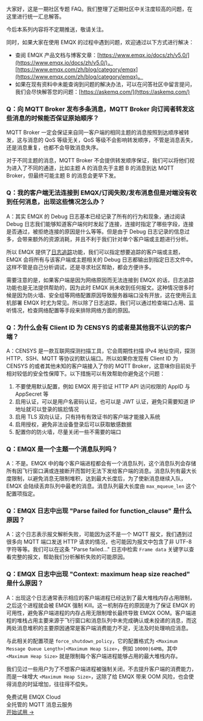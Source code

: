 大家好，这是一期社区专题 FAQ。我们整理了近期社区中关注度较高的问题，在这里进行统一汇总解答。

今后本系列内容将不定期推送，敬请关注。

同时，如果大家在使用 EMQX 的过程中遇到问题，欢迎通过以下方式进行解决：

- 查阅 EMQX 产品文档与博客文章：[https://www.emqx.io/docs/zh/v5.0/](https://www.emqx.io/docs/zh/v5.0/)，[https://www.emqx.com/zh/blog/category/emqx](https://www.emqx.com/zh/blog/category/emqx)。
- 如果在现有资料中未能查询到问题的解决办法，可以在问答社区中留言提问，我们会尽快解答您的问题：[https://askemq.com/](https://askemq.com/)  

### Q：向 MQTT Broker 发布多条消息，MQTT Broker 向订阅者转发这些消息的时候能否保证原始顺序？

MQTT Broker 一定会保证来自同一客户端的相同主题的消息按照到达顺序被转发，这与消息的 QoS 等级无关，QoS 等级不会影响转发顺序，不管是消息丢失，还是消息重复，也都不会导致消息失序。

对于不同主题的消息，MQTT Broker 不会提供转发顺序保证，我们可以将他们视为进入了不同的通道，比如主题 A 的消息先于主题 B 的消息到达 MQTT Broker，但最终可能主题 B 的消息会更早下发。

### Q：我的客户端无法连接到 EMQX/订阅失败/发布消息但是对端没有收到任何消息，出现这些情况怎么办？

A：其实 EMQX 的 Debug 日志基本已经记录了所有的行为和现象，通过阅读 Debug 日志我们能够知道客户端何时发起了连接，连接时指定了哪些字段，连接是否通过，被拒绝连接的原因是什么等等。但是由于 Debug 日志记录的信息过多，会带来额外的资源消耗，并且不利于我们针对单个客户端或主题进行分析。

所以 EMQX 提供了[日志追踪](https://www.emqx.io/docs/zh/v5.0/observability/tracer.html)功能，我们可以指定想要追踪的客户端或主题，EMQX 会将所有与该客户端或主题相关的 Debug 日志都输出到指定日志文件中。这样不管是自己分析调试，还是寻求社区帮助，都会方便许多。

需要注意的是，如果客户端是因为网络原因而无法连接到 EMQX 的话，日志追踪功能也是无法提供帮助的，因为此时 EMQX 尚未收到任何报文。这种情况很多时候是因为防火墙、安全组等网络配置原因导致服务器端口没有开放，这在使用云主机部署 EMQX 时尤为常见。所以除了日志追踪，我们可以通过检查端口占用、监听情况，检查网络配置等手段来排除网络方面的原因。

### Q：为什么会有 Client ID 为 CENSYS 的或者是其他我不认识的客户端？

A：CENSYS 是一款互联网探测扫描工具，它会周期性扫描 IPv4 地址空间，探测 HTTP、SSH、MQTT 等协议的默认端口。所以如果你发现有 Client ID 为 CENSYS 的或者其他未知的客户端接入了你的 MQTT Broker，这意味你目前处于相对较低的安全性保障下。以下措施可以有效帮助你避免这个问题：

1. 不要使用默认配置，例如 EMQX 用于验证 HTTP API 访问权限的 AppID 与 AppSecret 等
2. 启用认证，可以是用户名密码认证，也可以是 JWT 认证，避免只需要知道 IP 地址就可以登录的尴尬情况
3. 启用 TLS 双向认证，只有持有有效证书的客户端才能接入系统
4. 启用授权，避免非法设备登录后可以获取敏感数据
5. 配置你的防火墙，尽量关闭一些不需要的端口

### Q：EMQX 是一个主题一个消息队列吗？

A：不是。EMQX 中的每个客户端进程都会有一个消息队列，这个消息队列会存储所有因飞行窗口满或连接断开而暂时无法下发给客户端的消息。消息队列有最大长度限制，以避免消息无限制堆积，达到最大长度后，为了使新消息继续入队，EMQX 会陆续丢弃队列中最老的消息。消息队列最大长度由 `max_mqueue_len` 这个配置项指定。

### Q：EMQX 日志中出现 "Parse failed for function_clause" 是什么原因？

A：这个日志表示报文解析失败，可能因为这不是一个 MQTT 报文，我们遇到过很多向 MQTT 端口发送 HTTP 请求的情况，也可能因为报文中包含了非 UTF-8 字符等等。我们可以在这条 "Parse failed..." 日志中检索 `Frame data` 关键字以查看完整的报文，帮助我们分析解析失败的可能原因。

### Q：EMQX 日志中出现 "Context: maximum heap size reached" 是什么原因？

A：出现这个日志通常表示相应的客户端进程已经达到了最大堆栈内存占用限制，之后这个进程就会被 EMQX 强制 Kill。这一机制存在的原因是为了保证 EMQX 的可用性，避免客户端进程的内存占用无限制增长最终导致 EMQX OOM。客户端进程的堆栈占用主要来源于飞行窗口和消息队列中未完成确认或未投递的消息，而这两处消息堆积的主要原因通常是客户端消费能力不足，无法及时处理响应消息。

与此相关的配置项是 `force_shutdown_policy`，它的配置格式为 `<Maximum Message Queue Length>|<Maximum Heap Size>`，例如 `10000|64MB`。其中 `<Maximum Heap Size>` 就是限制每个客户端进程能够占用的最大堆栈内存。

我们见过一些用户为了不想客户端进程被强制关闭，不去提升客户端的消费能力，而是一味增大 `<Maximum Heap Size>`，这除了给 EMQX 带来 OOM 风险，也会使得消息的时延增加，往往得不偿失。



<section class="promotion">
    <div>
        免费试用 EMQX Cloud
        <div class="is-size-14 is-text-normal has-text-weight-normal">全托管的 MQTT 消息云服务</div>
    </div>
    <a href="https://accounts-zh.emqx.com/signup?continue=https://cloud.emqx.com/console/deployments/0?oper=new" class="button is-gradient px-5">开始试用 →</a>
</section>
